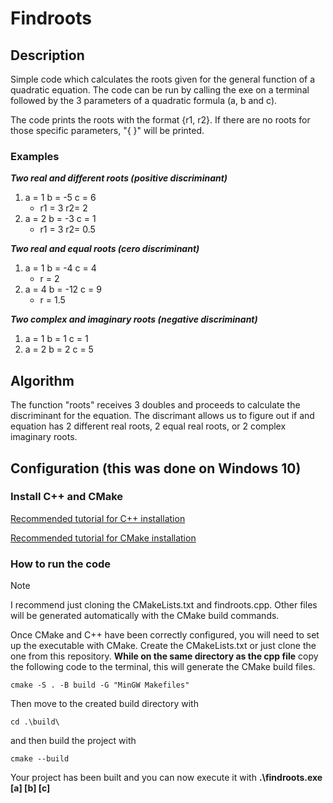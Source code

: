 # Findroots
## Description
Simple code which calculates the roots given for the general function of a quadratic equation. The code can be run by calling the exe on a terminal followed by the 3 parameters of a quadratic formula (a, b and c).

The code prints the roots with the format {r1, r2}. If there are no roots for those specific parameters, "{ }" will be printed.

### Examples
***Two real and different roots (positive discriminant)***
1.  a = 1 b = -5 c = 6
    - r1 = 3 r2= 2
2.  a = 2 b = -3 c = 1
    - r1 = 3 r2= 0.5

***Two real and equal roots (cero discriminant)***
1.  a = 1 b = -4 c = 4
    - r = 2
2.  a = 4 b = -12 c = 9
    - r = 1.5

***Two complex and imaginary roots (negative discriminant)***
1.  a = 1 b = 1 c = 1
2.  a = 2 b = 2 c = 5

## Algorithm
The function "roots" receives 3 doubles and proceeds to calculate the discriminant for the equation. The discrimant allows us to figure out if and equation has 2 different real roots, 2 equal real roots, or 2 complex imaginary roots. 

## Configuration (this was done on Windows 10)
### Install C++ and CMake
[Recommended tutorial for C++ installation](https://www.youtube.com/watch?v=DMWD7wfhgNY)

[Recommended tutorial for CMake installation](https://www.youtube.com/watch?v=8_X5Iq9niDE)

### How to run the code
> [!NOTE]
> I recommend just cloning the CMakeLists.txt and findroots.cpp. Other files will be generated automatically with the CMake build commands.

Once CMake and C++ have been correctly configured, you will need to set up the executable with CMake. 
Create the CMakeLists.txt or just clone the one from this repository.
**While on the same directory as the cpp file** copy the following code to the terminal, this will generate the CMake build files.
```
cmake -S . -B build -G "MinGW Makefiles"
```
Then move to the created build directory with 
```
cd .\build\
```
and then build the project with
```
cmake --build
```
Your project has been built and you can now execute it with **.\findroots.exe [a] [b] [c]**
